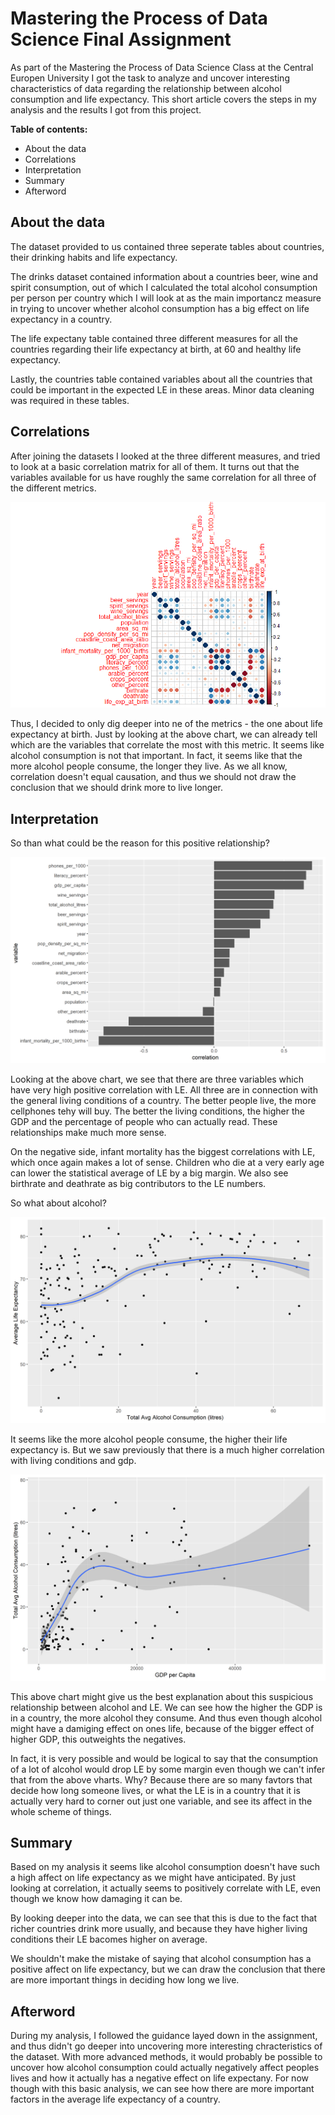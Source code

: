 # Mastering the Process of Data Science Final Assignment

As part of the Mastering the Process of Data Science Class at the Central Europen University I got the task to analyze and uncover interesting characteristics of data regarding the relationship between alcohol consumption and life expectancy. This short article covers the steps in my analysis and the results I got from this project.

__Table of contents:__
* About the data
* Correlations
* Interpretation
* Summary
* Afterword

## About the data

The dataset provided to us contained three seperate tables about countries, their drinking habits and life expectancy. 

The drinks dataset contained information about a countries beer, wine and spirit consumption, out of which I calculated the total alcohol consumption per person per country which I will look at as the main importancz measure in trying to uncover whether alcohol consumption has a big effect on life expectancy in a country.

The life expectany table contained three different measures for all the countries regarding their life expectancy at birth, at 60 and healthy life expectancy. 

Lastly, the countries table contained variables about all the countries that could be important in the expected LE in these areas. Minor data cleaning was required in these tables.

## Correlations

After joining the datasets I looked at the three different measures, and tried to look at a basic correlation matrix for all of them. It turns out that the variables available for us have roughly the same correlation for all three of the different metrics.

![alt text](https://github.com/molnardan95/Mastering_DS_Assignment/blob/master/Charts/corrplot.png)

Thus, I decided to only dig deeper into ne of the metrics - the one about life expectancy at birth. Just by looking at the above chart, we can already tell which are the variables that correlate the most with this metric. It seems like alcohol consumption is not that important. In fact, it seems like that the more alcohol people consume, the longer they live. As we all know, correlation doesn't equal causation, and thus we should not draw the conclusion that we should drink more to live longer. 

## Interpretation

So than what could be the reason for this positive relationship?

![alt text](https://github.com/molnardan95/Mastering_DS_Assignment/blob/master/Charts/variable_importance.png)

Looking at the above chart, we see that there are three variables which have very high positive correlation with LE. All three are in connection with the general living conditions of a country. The better people live, the more cellphones tehy will buy. The better the living conditions, the higher the GDP and the percentage of people who can actually read. These relationships make much more sense. 

On the negative side, infant mortality has the biggest correlations with LE, which once again makes a lot of sense. Children who die at a very early age can lower the statistical average of LE by a big margin. We also see birthrate and deathrate as big contributors to the LE numbers.

So what about alcohol?

![alt text](https://github.com/molnardan95/Mastering_DS_Assignment/blob/master/Charts/life_exp_vs_alcohol.png)

It seems like the more alcohol people consume, the higher their life expectancy is. But we saw previously that there is a much higher correlation with living conditions and gdp. 

![alt text](https://github.com/molnardan95/Mastering_DS_Assignment/blob/master/Charts/gdp_vs_alcohol.png)

This above chart might give us the best explanation about this suspicious relationship between alcohol and LE. We can see how the higher the GDP is in a country, the more alcohol they consume. And thus even though alcohol might have a damiging effect on ones life, because of the bigger effect of higher GDP, this outweights the negatives. 

In fact, it is very possible and would be logical to say that the consumption of a lot of alcohol would drop LE by some margin even though we can't infer that from the above vharts. Why? Because there are so many favtors that decide how long someone lives, or what the LE is in a country that it is actually very hard to corner out just one variable, and see its affect in the whole scheme of things.

## Summary

Based on my analysis it seems like alcohol consumption doesn't have such a high affect on life expectancy as we might have anticipated. By just looking at correlation, it actually seems to positively correlate with LE, even though we know how damaging it can be. 

By looking deeper into the data, we can see that this is due to the fact that richer countries drink more usually, and because they have higher living conditions their LE bacomes higher on average. 

We shouldn't make the mistake of saying that alcohol consumption has a positive affect on life expectancy, but we can draw the conclusion that there are more important things in deciding how long we live.

## Afterword

During my analysis, I followed the guidance layed down in the assignment, and thus didn't go deeper into uncovering more interesting chracteristics of the dataset. With more advanced methods, it would probably be possible to uncover how alcohol consumption could actually negatively affect peoples lives and how it actually has a negative effect on life expectany. For now though with this basic analysis, we can see how there are more important factors in the average life expectancy of a country.


